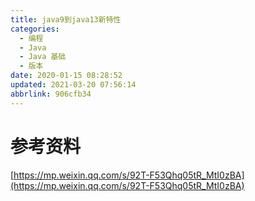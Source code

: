 ```yaml
---
title: java9到java13新特性
categories: 
  - 编程
  - Java
  - Java 基础
  - 版本
date: 2020-01-15 08:28:52
updated: 2021-03-20 07:56:14
abbrlink: 906cfb34
---
```

# 参考资料
[https://mp.weixin.qq.com/s/92T-F53Qhq05tR_MtI0zBA](https://mp.weixin.qq.com/s/92T-F53Qhq05tR_MtI0zBA)
